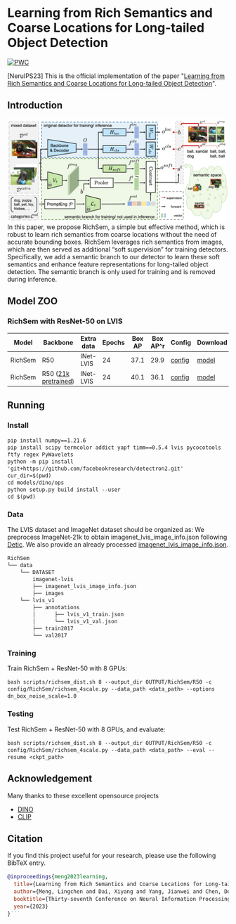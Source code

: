 # Learning from Rich Semantics and Coarse Locations for Long-tailed Object Detection

[![PWC](https://img.shields.io/endpoint.svg?url=https://paperswithcode.com/badge/learning-from-rich-semantics-and-coarse/object-detection-on-lvis-v1-0-val)](https://paperswithcode.com/sota/object-detection-on-lvis-v1-0-val?p=learning-from-rich-semantics-and-coarse)

[NeruIPS23] This is the official implementation of the paper "[Learning from Rich Semantics and Coarse Locations for Long-tailed Object Detection](https://arxiv.org/abs/2310.12152)". 

## Introduction
![teaser](assets/arch.png)
In this paper, we propose RichSem, a simple but effective method, which is robust to learn rich semantics from coarse locations without the need of accurate bounding boxes. RichSem leverages rich semantics from images, which are then served as additional “soft supervision” for training detectors. Specifically, we add a semantic branch to our detector to learn these soft semantics and enhance feature representations for long-tailed object detection. The semantic branch is only used for training and is removed during inference.

## Model ZOO

### RichSem with ResNet-50 on LVIS

| Model  | Backbone | Extra data| Epochs | Box AP | Box AP^r | Config | Download |
| ------ | -------- |-------- | ------- | ------ | ------ | ----- | ----- |
| RichSem | R50 | INet-LVIS |24 | 37.1 | 29.9 |[config](config/RichSem/richsem_4scale.py) | [model]() |
| RichSem | R50 ([21k pretrained](https://miil-public-eu.oss-eu-central-1.aliyuncs.com/model-zoo/ImageNet_21K_P/models/resnet50_miil_21k.pth)) | INet-LVIS | 24 | 40.1 | 36.1 | [config](config/RichSem/richsem_4scale.py) | [model]() |


## Running
### Install

```
pip install numpy==1.21.6
pip install scipy termcolor addict yapf timm==0.5.4 lvis pycocotools ftfy regex PyWavelets
python -m pip install 'git+https://github.com/facebookresearch/detectron2.git'
cur_dir=$(pwd)
cd models/dino/ops
python setup.py build install --user
cd $(pwd)
```

### Data
The LVIS dataset and ImageNet dataset should be organized as:
We preprocess ImageNet-21k to obtain imagenet_lvis_image_info.json following [Detic](https://github.com/facebookresearch/Detic/blob/main/tools/create_imagenetlvis_json.py).
We also provide an already processed [imagenet_lvis_image_info.json]().

```
RichSem
└── data
    └── DATASET
        imagenet-lvis
        ├── imagenet_lvis_image_info.json
        ├── images
    └── lvis_v1
        ├── annotations
        │      ├── lvis_v1_train.json
        │      └── lvis_v1_val.json
        ├── train2017
        └── val2017        
```

### Training
Train RichSem + ResNet-50 with 8 GPUs:
```
bash scripts/richsem_dist.sh 8 --output_dir OUTPUT/RichSem/R50 -c config/RichSem/richsem_4scale.py --data_path <data_path> --options dn_box_noise_scale=1.0
```
### Testing
Test RichSem + ResNet-50 with 8 GPUs, and evaluate:
```
bash scripts/richsem_dist.sh 8 --output_dir OUTPUT/RichSem/R50 -c config/RichSem/richsem_4scale.py --data_path <data_path> --eval --resume <ckpt_path>
```

## Acknowledgement
Many thanks to these excellent opensource projects
* [DINO](https://github.com/IDEA-Research/DINO)  
* [CLIP](https://github.com/openai/CLIP) 

## Citation

If you find this project useful for your research, please use the following BibTeX entry.
```bibtex
@inproceedings{meng2023learning,
  title={Learning from Rich Semantics and Coarse Locations for Long-tailed Object Detection},
  author={Meng, Lingchen and Dai, Xiyang and Yang, Jianwei and Chen, Dongdong and Chen, Yinpeng and Liu, Mengchen and Chen, Yi-Ling and Wu, Zuxuan and Yuan, Lu and Jiang, Yu-Gang},
  booktitle={Thirty-seventh Conference on Neural Information Processing Systems},
  year={2023}
}```